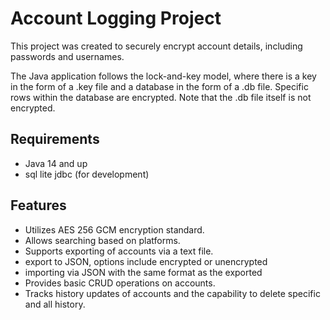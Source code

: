 # Account Logging Project

This project was created to securely encrypt account details, including passwords and usernames.

The Java application follows the lock-and-key model, where there is a key in the form of a .key file and a database in the form of a .db file. Specific rows within the database are encrypted. Note that the .db file itself is not encrypted.

## Requirements

- Java 14 and up
- sql lite jdbc (for development)

## Features
- Utilizes AES 256 GCM encryption standard.
- Allows searching based on platforms.
- Supports exporting of accounts via a text file.
- export to JSON, options include encrypted or unencrypted
- importing via JSON with the same format as the exported
- Provides basic CRUD operations on accounts.
- Tracks history updates of accounts and the capability to delete specific and all history.
